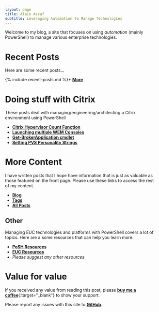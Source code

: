 ```yaml
---
layout: page
title: Alain Assaf
subtitle: Leveraging Automation to Manage Technologies
---
```


Welcome to my blog, a site that focuses on using *automation* (mainly PowerShell) to manage various enterprise technologies. 

# Recent Posts
Here are some recent posts...

{% include recent-posts.md %}* [**More**](sitemap/?utm_source=blog&utm_medium=blog&utm_content=recent)

# Doing stuff with Citrix
These posts deal with managing/engineering/architecting a Citrix environment using PowerShell

* [**Citrix Hypervisor Count Function**](2022-08-22-PowerShell-Citrix-Hypervisor-Count-Function)
* [**Launching multiple WEM Consoles**](2021-02-04-Powershell-Launching-the-WEM-Console)
* [**Get-BrokerApplication cmdlet**](2022-12-21-Powershell-Get-BrokerApplication)
* [**Setting PVS Personality Strings**](2018-01-05-powershell-friday-script-blitz-3)

# More Content
I have written posts that I hope have information that is just as valuable as those featured on the front page. Please use these links to access the rest of my content.

* [**Blog**](blog/?utm_source=blog&utm_medium=blog&utm_content=more)
* [**Tags**](/tags/?utm_source=blog&utm_medium=blog&utm_content=more)
* [**All Posts**](sitemap/?utm_source=blog&utm_medium=blog&utm_content=more)

## Other
Managing EUC technologies and platforms with PowerShell covers a lot of topics. Here are a some resources that can help you learn more.
* [**PoSH Resources**](powershellres)
* [**EUC Resources**](eucres)
* *Please suggest any other resources*

# Value for value
If you received any value from reading this post, please [**buy me a coffee**](https://www.buymeacoffee.com/j72aXgIYJh){:target="_blank"} to show your support.
<script type="text/javascript" src="https://cdnjs.buymeacoffee.com/1.0.0/button.prod.min.js" data-name="bmc-button" data-slug="j72aXgIYJh" data-color="#16609f" data-emoji="☕"  data-font="Arial" data-text="Buy me a coffee" data-outline-color="#ffffff" data-font-color="#ffffff" data-coffee-color="#FFDD00" ></script>

Please report any issues with this site to [**GitHub**](https://github.com/alainassaf/alainassaf.github.io/issues).